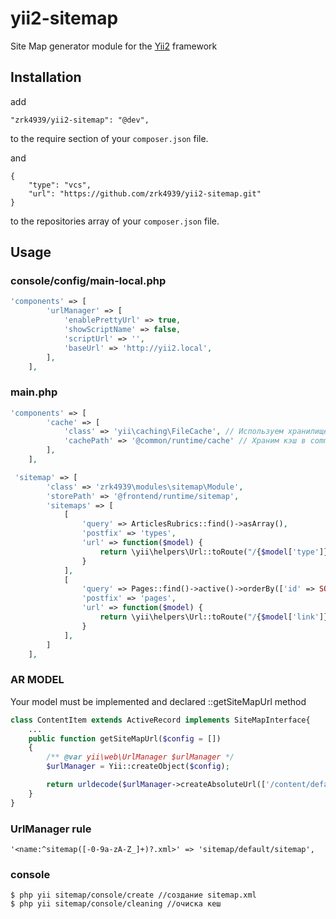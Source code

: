 # yii2-sitemap

Site Map generator module for the [Yii2](http://www.yiiframework.ru/) framework

## Installation

add
```
"zrk4939/yii2-sitemap": "@dev",
```
to the require section of your `composer.json` file.

and
```
{
    "type": "vcs",
    "url": "https://github.com/zrk4939/yii2-sitemap.git"
}
```
to the repositories array of your `composer.json` file.

## Usage

### console/config/main-local.php

```php
'components' => [
        'urlManager' => [
            'enablePrettyUrl' => true,
            'showScriptName' => false,
            'scriptUrl' => '',
            'baseUrl' => 'http://yii2.local',
        ],
    ],
```


### main.php

```php
'components' => [
        'cache' => [
            'class' => 'yii\caching\FileCache', // Используем хранилище yii\caching\FileCache
            'cachePath' => '@common/runtime/cache' // Храним кэш в common/runtime/cache
        ],
    ],

 'sitemap' => [
		'class' => 'zrk4939\modules\sitemap\Module',
		'storePath' => '@frontend/runtime/sitemap',
		'sitemaps' => [
			[
				'query' => ArticlesRubrics::find()->asArray(),
				'postfix' => 'types',
				'url' => function($model) {
					return \yii\helpers\Url::toRoute("/{$model['type']}");
				}
			],
			[
				'query' => Pages::find()->active()->orderBy(['id' => SORT_DESC])->limit(300),
				'postfix' => 'pages',
				'url' => function($model) {
					return \yii\helpers\Url::toRoute("/{$model['link']}");
				}
            ],
        ]
    ],
```

### AR MODEL
Your model must be implemented and declared ::getSiteMapUrl method

```php
class ContentItem extends ActiveRecord implements SiteMapInterface{
    ...
    public function getSiteMapUrl($config = [])
    {
        /** @var yii\web\UrlManager $urlManager */
        $urlManager = Yii::createObject($config);

        return urldecode($urlManager->createAbsoluteUrl(['/content/default/index', 'url' => $this->slug], true));
    }
}
```

### UrlManager rule
```
'<name:^sitemap([-0-9a-zA-Z_]+)?.xml>' => 'sitemap/default/sitemap',
```

### console
```
$ php yii sitemap/console/create //создание sitemap.xml
$ php yii sitemap/console/cleaning //очиска кеш
```
